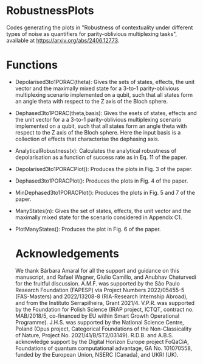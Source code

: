 # RobustnessPlots
Codes generating the plots in "Robustness of contextuality under different types of noise as quantifiers for parity-oblivious multiplexing tasks", available at https://arxiv.org/abs/2406.12773.

# Functions
- Depolarised3to1PORAC(theta): Gives the sets of states, effects, the unit vector and the maximally mixed state for a 3-to-1 parity-oblivious multiplexing scenario implemented on a qubit, such that all states form an angle theta with respect to the Z axis of the Bloch sphere.
- Dephased3to1PORAC(theta,basis): Gives the esets of states, effects and the unit vector for a a 3-to-1 parity-oblivious multiplexing scenario implemented on a qubit, such that all states form an angle theta with respect to the Z axis of the Bloch sphere. Here the input basis is a collection of effects that characterise the dephasing axis.
- AnalyticalRobustness(x): Calculates the analytical robustness of depolarisation as a function of success rate as in Eq. 11 of the paper.
- Depolarised3to1PORACPlot(): Produces the plots in Fig. 3 of the paper.
- Dephased3to1PORACPlot(): Produces the plots in Fig. 4 of the paper.
- MinDephased3to1PORACPlot(): Produces the plots in Fig. 5 and 7 of the paper.
- ManyStates(n): Gives the set of states, effects, the unit vector and the maximally mixed state for the scenario considered in Appendix C1.
- PlotManyStates(): Produces the plot in Fig. 6 of the paper.

  # Acknowledgements
  We thank Bárbara Amaral for all the support and guidance on this manuscript, and Rafael Wagner, Giulio Camillo, and Anubhav Chaturvedi for the fruitful discussion. A.M.F. was supported by the São Paulo Research Foundation (FAPESP)  via Project Numbers 2022/05455-5 (FAS-Masters) and 2022/13208-8 (RIA-Research Internship Abroad), and from the Instituto Serrapilheira, Grant 2021/4. V.P.R. was supported by the Foundation for Polish Science (IRAP project, ICTQT, contract no. MAB/2018/5, co-financed by EU within Smart Growth Operational Programme). J.H.S. was supported by the National Science Centre, Poland (Opus project, Categorical Foundations of the Non-Classicality of Nature, Project
No. 2021/41/B/ST2/03149). R.D.B. and A.B.S. acknowledge support by the Digital Horizon Europe project FoQaCiA, Foundations of quantum computational advantage, GA No. 101070558, funded by the European Union, NSERC (Canada), and UKRI
(UK).
